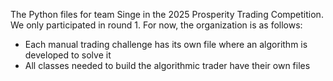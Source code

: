 The Python files for team Singe in the 2025 Prosperity Trading Competition. We only participated in round 1.
For now, the organization is as follows:
- Each manual trading challenge has its own file where an algorithm is developed to solve it
- All classes needed to build the algorithmic trader have their own files
